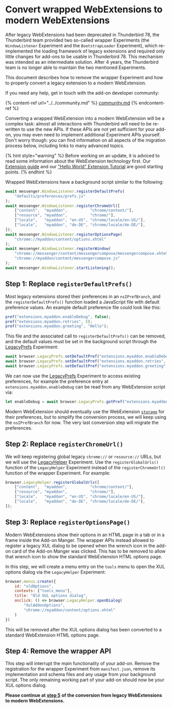 # Convert wrapped WebExtensions to modern WebExtensions

After legacy WebExtensions had been deprecated in Thunderbird 78, the Thunderbird team provided two so-called wrapper Experiments (the `WindowListener` Experiment and the `BootstrapLoader` Experiment), which re-implemented the loading framework of legacy extensions and required only little changes for add-ons to be usable in Thunderbird 78. This mechanism was intended as an intermediate solution. After 4 years, the Thunderbird team is no longer able to maintain the two mentioned Experiments.&#x20;

This document describes how to remove the wrapper Experiment and how to properly convert a legacy extension to a modern WebExtension.

If you need any help, get in touch with the add-on developer community:

{% content-ref url="../../community.md" %}
[community.md](../../community.md)
{% endcontent-ref %}

Converting a wrapped WebExtension into a modern WebExtension will be a complex task: almost all interactions with Thunderbird will need to be re-written to use the new APIs. If these APIs are not yet sufficient for your add-on, you may even need to implement additional Experiment APIs yourself. Don't worry though: you can find information on all aspects of the migration process below, including links to many advanced topics.

{% hint style="warning" %}
Before working on an update, it is adviced to read some information about the WebExtension technology first. Our [Extension guide](../../mailextensions/) and our ["Hello World" Extension Tutorial](../../hello-world-add-on/) are good starting points.
{% endhint %}

Wrapped WebExtensions have a background script similar to the following:

```javascript
await messenger.WindowListener.registerDefaultPrefs(
    "defaults/preferences/prefs.js"
);
await messenger.WindowListener.registerChromeUrl([
    ["content",  "myaddon",          "chrome/content/"],
    ["resource", "myaddon",          "chrome/"],
    ["locale",   "myaddon", "en-US", "chrome/locale/en-US/"],
    ["locale",   "myaddon", "de-DE", "chrome/locale/de-DE/"],
]);
await messenger.WindowListener.registerOptionsPage(
    "chrome://myaddon/content/options.xhtml"
);
await messenger.WindowListener.registerWindow(
    "chrome://messenger/content/messengercompose/messengercompose.xhtml",
    "chrome://myaddon/content/messengercompose.js"
);
await messenger.WindowListener.startListening();
```

## Step 1: Replace `registerDefaultPrefs()`

Most legacy extensions stored their preferences in an `nsIPrefBranch`, and the `registerDefaultPrefs()` function loaded a JavaScript file with default preference values. An example default preference file could look like this:

```javascript
pref("extensions.myaddon.enableDebug", false);
pref("extensions.myaddon.retries", 5);
pref("extensions.myaddon.greeting", "Hello");
```

This file and the associated call to `registerDefaultPrefs()` can be removed, and the default values must be set in the background script through the [LegacyPrefs](https://github.com/thunderbird/webext-support/tree/master/experiments/LegacyPrefs) Experiment:

```javascript
await browser.LegacyPrefs.setDefaultPref("extensions.myaddon.enableDebug", false);
await browser.LegacyPrefs.setDefaultPref("extensions.myaddon.retries", 5);
await browser.LegacyPrefs.setDefaultPref("extensions.myaddon.greeting", "Hello");
```

We can now use the [LegacyPrefs](https://github.com/thunderbird/webext-support/tree/master/experiments/LegacyPrefs) Experiment to access existing preferences, for example the preference entry at `extensions.myaddon.enableDebug` can be read from any WebExtension script via:

```javascript
let enableDebug = await browser.LegacyPrefs.getPref("extensions.myaddon.enableDebug");
```

Modern WebExtension should eventually use the WebExtension [`storage`](https://developer.mozilla.org/en-US/docs/Mozilla/Add-ons/WebExtensions/API/storage) for their preferences, but to simplify the conversion process, we will keep using the `nsIPrefBranch` for now. The very last conversion step will migrate the preferences.

## Step 2: Replace `registerChromeUrl()`

We will keep registering global legacy `chrome://` or `resource://` URLs, but we will use the [LegacyHelper](https://github.com/thunderbird/webext-support/tree/master/experiments/LegacyHelper) Experiment. Use the `registerGlobalUrls()` function of the `LegacyHelper` Experiment instead of the `registerChromeUrl()` function of the wrapper Experiment. For example:

```javascript
browser.LegacyHelper.registerGlobalUrls([
    ["content",  "myaddon",          "chrome/content/"],
    ["resource", "myaddon",          "chrome/"],
    ["locale",   "myaddon", "en-US", "chrome/locale/en-US/"],
    ["locale",   "myaddon", "de-DE", "chrome/locale/de-DE/"],
]);
```

## Step 3: Replace `registerOptionsPage()`

Modern WebExtensions show their options in an HTML page in a tab or in a frame inside the Add-on Manger. The wrapper APIs instead allowed to register a legacy XUL dialog to be opened when the wrench icon in the add-on card of the Add-on Manger was clicked. This has to be removed to allow that wrench icon to show the standard WebExtension HTML options page.

In this step, we will create a menu entry on the `tools` menu to open the XUL options dialog via the `LegacyHelper` Experiment:

```javascript
browser.menus.create({
    id: "oldOptions",
    contexts: ["tools_menu"],
    title: "Old XUL options dialog",
    onclick: () => browser.LegacyHelper.openDialog(
        "XulAddonOptions",
        "chrome://myaddon/content/options.xhtml"
    )
})
```

This will be removed after the XUL options dialog has been converted to a standard WebExtension HTML options page.

## Step 4: Remove the wrapper API

This step will interrupt the main functionality of your add-on. Remove the registration for the wrapper Experiment from `manifest.json`, remove its implementation and schema files and any usage from your background script. The only remaining working part of your add-on should now be your XUL options dialog.

**Please continue at** [**step 5**](legacy-to-modern.md#step-5-converting-locale-files) **of the conversion from legacy WebExtensions to modern WebExtensions.**
